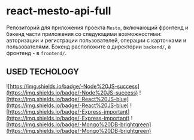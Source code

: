 # react-mesto-api-full

Репозиторий для приложения проекта `Mesto`, включающий фронтенд и бэкенд части приложения со следующими возможностями: авторизации и регистрации пользователей, операции с карточками и пользователями. Бэкенд расположите в директории `backend/`, а фронтенд - в `frontend/`.

## USED TECHOLOGY

![https://img.shields.io/badge/-Node%20JS-success](https://img.shields.io/badge/-Node%20JS-success)
![https://img.shields.io/badge/-React%20JS-blue](https://img.shields.io/badge/-React%20JS-blue)
![https://img.shields.io/badge/-Express-important](https://img.shields.io/badge/-Express-important)
![https://img.shields.io/badge/-Mongo%20DB-brightgreen](https://img.shields.io/badge/-Mongo%20DB-brightgreen)
